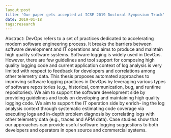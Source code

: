 ```yaml
---
layout:post
title: 'Our paper gets accepted at ICSE 2019 Doctoral Symposium Track'
date: 2019-01-18
tags:research
---
```


Abstract: DevOps refers to a set of practices dedicated to accelerating modern software engineering process. It breaks the barriers between software development and IT operations and aims to produce and maintain high quality software systems. Software logging is widely used in DevOps. However, there are few guidelines and tool support for composing high quality logging code and current application context of log analysis is very limited with respect to feedback for developers and correlations among other telemetry data. This thesis proposes automated approaches to improving software logging practices in DevOps by leveraging various types of software repositories (e.g., historical, communication, bug, and runtime repositories). We aim to support the software development side by providing guidelines and tools on developing and maintaining high quality logging code. We aim to support the IT operation side by enrich- ing the log analysis context through systematic estimating code coverage via executing logs and in-depth problem diagnosis by correlating logs with other telemetry data (e.g., traces and APM data). Case studies show that our approaches can provide useful software logging suggestions to both developers and operators in open source and commercial systems.
